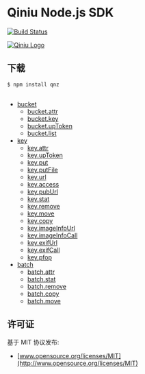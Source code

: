# Qiniu Node.js SDK

[![Build Status](https://travis-ci.org/lintianzhi/qnz.png?branch=develop)](https://travis-ci.org/lintianzhi/qnz)

[![Qiniu Logo](http://qiniutek.com/images/logo-2.png)](http://qiniu.com/)

## 下载

```bash
$ npm install qnz
```

## 

- [bucket](#bucket)
	- [bucket.attr](#bucket.attr)
	- [bucket.key](#bucket.key)
	- [bucket.upToken](#bucket.upToken)
	- [bucket.list](#bucket.list)
- [key](#key)
	- [key.attr](#key.attr)
	- [key.upToken](#key.upToken)
	- [key.put](#key.put)
	- [key.putFile](#key.putFile)
	- [key.url](#key.url)
	- [key.access](#key.access)
	- [key.pubUrl](#key.pubUrl)
	- [key.stat](#key.stat)
	- [key.remove](#key.remove)
	- [key.move](#key.move)
	- [key.copy](#key.copy)
	- [key.imageInfoUrl](#key.imageInfoUrl)
	- [key.imageInfoCall](#key.imageInfoCall)
	- [key.exifUrl](#key.exifUrl)
	- [key.exifCall](#key.exifCall)
	- [key.pfop](#key.pfop)
- [batch](#batch)
	- [batch.attr](#batch.attr)
	- [batch.stat](#batch.stat)
	- [batch.remove](#batch.remove)
	- [batch.copy](#batch.copy)
	- [batch.move](#batch.move)

## 许可证

基于 MIT 协议发布:

* [www.opensource.org/licenses/MIT](http://www.opensource.org/licenses/MIT)
